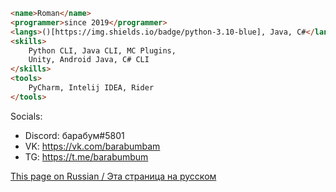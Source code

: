 ```html
<name>Roman</name>
<programmer>since 2019</programmer>
<langs>()[https://img.shields.io/badge/python-3.10-blue], Java, C#</langs>
<skills>
    Python CLI, Java CLI, MC Plugins,
    Unity, Android Java, C# CLI
</skills>
<tools>
    PyCharm, Intelij IDEA, Rider 
</tools>
```

Socials:
- Discord: барабум#5801
- VK: https://vk.com/barabumbam
- TG: https://t.me/barabumbum

[This page on Russian / Эта страница на русском](https://github.com/barabum0/barabum0/blob/main/README_rus.md)
